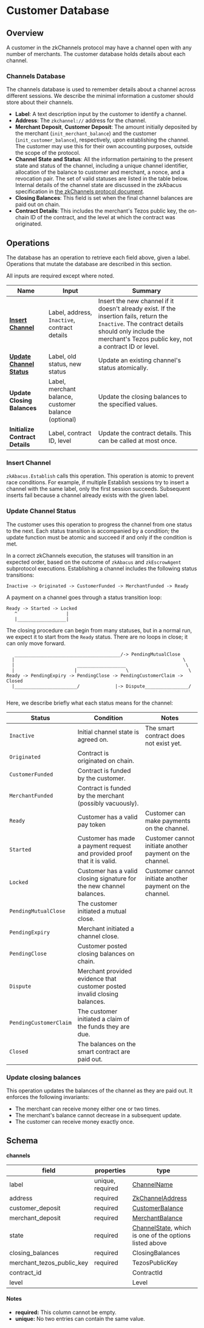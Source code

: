 # Customer Database

## Overview

A customer in the zkChannels protocol may have a channel open with any number
of merchants. The customer database holds details about each channel.

### Channels Database

The channels database is used to remember details about a channel across
different sessions. We describe the minimal information a customer should store about their channels.

- **Label**: A text description input by the customer to identify a channel.
- **Address**: The `zkchannel://` address for the channel.
- **Merchant Deposit**, **Customer Deposit**: The amount initially deposited by the merchant (`init_merchant_balance`) and the customer (`init_customer_balance`), respectively, upon establishing the channel. The customer may use this for their own accounting purposes, outside the scope of the protocol.
- **Channel State and Status**: All the information pertaining to the present state and status of the
  channel, including a unique channel identifier, allocation of the balance to customer and merchant, a nonce, and a revocation pair. The set of valid statuses are listed in the table below.
  Internal details of the channel state are discussed in the zkAbacus specification in [the zkChannels protocol document](https://github.com/boltlabs-inc/blindsigs-protocol/releases/download/ecc-review/zkchannels-protocol-spec-v3.pdf).
- **Closing Balances**: This field is set when the final channel balances are paid out on chain.
- **Contract Details**: This includes the merchant's Tezos public key, the on-chain ID of the contract, and the level at which the contract was originated.

## Operations

The database has an operation to retrieve each field above, given a label. Operations that mutate the database are described in this section.

All inputs are required except where noted.

| Name                                             | Input                        | Summary |
| ------------------------------------------------ | -----------------------------| --------|
| [**Insert Channel**][insert_channel]             | Label, address, `Inactive`, contract details| Insert the new channel if it doesn't already exist. If the insertion fails, return the `Inactive`. The contract details should only include the merchant's Tezos public key, not a contract ID or level.|
| [**Update Channel Status**][update_channel_status] | Label, old status, new status | Update an existing channel's status atomically.                                                    |
| **Update Closing Balances** | Label, merchant balance, customer balance (optional) | Update the closing balances to the specified values.
| **Initialize Contract Details** | Label, contract ID, level | Update the contract details. This can be called at most once.



[insert_channel]: #insert-channel
[get_address]: #get-address
[relabel_channel]: #relabel-channel
[update_channel_status]: #update-channel-status

### Insert Channel

`zkAbacus.Establish` calls this operation. This operation is atomic to prevent
race conditions. For example, if multiple Establish sessions try to insert a
channel with the same label, only the first session succeeds. Subsequent inserts
fail because a channel already exists with the given label.

### Update Channel Status

The customer uses this operation to progress the channel from one status to the
next. 
Each status transition is accompanied by a condition; the update function must be atomic and succeed if and only if the condition is met.

In a correct zkChannels execution, the statuses will transition in an expected order, based on the outcome of `zkAbacus` and `zkEscrowAgent` subprotocol executions. Establishing a channel includes the following status transitions:
```
Inactive -> Originated -> CustomerFunded -> MerchantFunded -> Ready 
```
A payment on a channel goes through a status transition loop:
```
Ready -> Started -> Locked 
   ^                  |
   |__________________|
```

The closing procedure can begin from many statuses, but in a normal run, we expect it to start from the `Ready` status. There are no loops in close; it can only move forward.
```
   _______________________________________/-> PendingMutualClose 
  |                                                              \
  |                       __________________                      \ 
  |                      |                  \                      \
Ready -> PendingExpiry -> PendingClose -> PendingCustomerClaim -> Closed
  |_______________________/             |-> Dispute________________/
  
```

Here, we describe briefly what each status means for the channel:

| Status           | Condition | Notes |
| ---------------- | --------- | ----- |
| `Inactive`       | Initial channel state is agreed on. | The smart contract does not exist yet.
| `Originated`     | Contract is originated on chain.
| `CustomerFunded` | Contract is funded by the customer.
| `MerchantFunded` | Contract is funded by the merchant (possibly vacuously).
| `Ready`          | Customer has a valid pay token | Customer can make payments on the channel.
| `Started`        | Customer has made a payment request and provided proof that it is valid. | Customer cannot initiate another payment on the channel.
| `Locked`         | Customer has a valid closing signature for the new channel balances. | Customer cannot initiate another payment on the channel.
| `PendingMutualClose` | The customer initiated a mutual close.
| `PendingExpiry`  | Merchant initiated a channel close.
| `PendingClose`   | Customer posted closing balances on chain.
| `Dispute`        | Merchant provided evidence that customer posted invalid closing balances.
| `PendingCustomerClaim` | The customer initiated a claim of the funds they are due.
| `Closed`         | The balances on the smart contract are paid out. 

### Update closing balances
This operation updates the balances of the channel as they are paid out. It enforces the following invariants:
- The merchant can receive money either one or two times.
- The merchant's balance cannot decrease in a subsequent update. 
- The customer can receive money exactly once.


## Schema

**channels**

| field                    | properties       | type                                                                                   |
| ------------------------ | ---------------- | -------------------------------------------------------------------------------------- |
| label                    | unique, required | [ChannelName][channel_name]                                                            |
| address                  | required         | [ZkChannelAddress][zk_channel_address]                                                 |
| customer_deposit | required         | [CustomerBalance][customer_balance]                                                    |
| merchant_deposit | required         | [MerchantBalance][merchant_balance]                                                    |
| state                    | required         | [ChannelState][channel_state], which is one of the options listed above |
| closing_balances | required | ClosingBalances
| merchant_tezos_public_key | required | TezosPublicKey
| contract_id | | ContractId
| level | | Level

[channel_state]: https://github.com/boltlabs-inc/zeekoe/blob/9240bbc0982c563be48d93df5c643dac3512614f/src/database/customer/state.rs#L15-L33
[channel_name]: https://github.com/boltlabs-inc/zeekoe/blob/9240bbc0982c563be48d93df5c643dac3512614f/src/customer.rs#L39-L41
[zk_channel_address]: https://github.com/boltlabs-inc/zeekoe/blob/9240bbc0982c563be48d93df5c643dac3512614f/src/transport/client.rs#L225-L231
[customer_balance]: https://github.com/boltlabs-inc/libzkchannels-crypto/blob/f953b6187370f0b42edf0571c4abbae1a473e2fe/zkabacus-crypto/src/states.rs#L194-L196
[merchant_balance]: https://github.com/boltlabs-inc/libzkchannels-crypto/blob/f953b6187370f0b42edf0571c4abbae1a473e2fe/zkabacus-crypto/src/states.rs#L158-L160
[inactive]: https://github.com/boltlabs-inc/libzkchannels-crypto/blob/f953b6187370f0b42edf0571c4abbae1a473e2fe/zkabacus-crypto/src/customer.rs#L209-L217
[ready]: https://github.com/boltlabs-inc/libzkchannels-crypto/blob/f953b6187370f0b42edf0571c4abbae1a473e2fe/zkabacus-crypto/src/customer.rs#L104-L113
[started]: https://github.com/boltlabs-inc/libzkchannels-crypto/blob/f953b6187370f0b42edf0571c4abbae1a473e2fe/zkabacus-crypto/src/customer.rs#L339-L348
[locked]: https://github.com/boltlabs-inc/libzkchannels-crypto/blob/f953b6187370f0b42edf0571c4abbae1a473e2fe/zkabacus-crypto/src/customer.rs#L479-L489
[pendingclose]: https://github.com/boltlabs-inc/libzkchannels-crypto/blob/f953b6187370f0b42edf0571c4abbae1a473e2fe/zkabacus-crypto/src/customer.rs#L363-L370
[closed]: https://github.com/boltlabs-inc/zeekoe/blob/9240bbc0982c563be48d93df5c643dac3512614f/src/database/customer/state.rs#L37-L43

#### Notes

- **required:** This column cannot be empty.
- **unique:**  No two entries can contain the same value.
